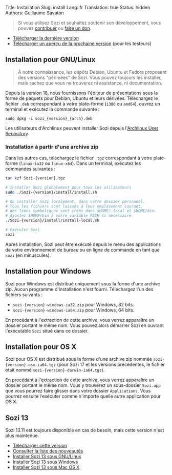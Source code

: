 Title: Installation
Slug: install
Lang: fr
Translation: true
Status: hidden
Authors: Guillaume Savaton

> Si vous utilisez Sozi et souhaitez soutenir son développement,
> vous pouvez [contribuer](|filename|contribute.md) ou [faire un don](|filename|donate.md).

  * [Télécharger la dernière version](https://github.com/senshu/Sozi/releases/latest)
  * [Télécharger un aperçu de la prochaine version](https://drive.google.com/open?id=0ByRUreHgekjMWG9teGM2dE8wck0) (pour les testeurs)

Installation pour GNU/Linux
---------------------------

> À notre connaissance, les dépôts Debian, Ubuntu et Fedora proposent des versions
> "périmées" de Sozi.
> Vous pouvez toujours les installer, mais sachez que vous ne trouverez ni
> assistance, ni documentation.

Depuis la version 18, nous fournissons l'éditeur de présentations sous la forme
de paquets pour Debian, Ubuntu et leurs dérivées.
Téléchargez le fichier `.deb` correspondant à votre plate-forme (`i386` ou `amd64`),
ouvrez un terminal et exécutez la commande suivante&nbsp;:

```
sudo dpkg -i sozi_{version}_{arch}.deb
```

Les utilisateurs d'Archlinux peuvent installer Sozi depuis l'[Archlinux User Repository](https://aur.archlinux.org/packages/sozi).

### Installation à partir d'une archive zip

Dans les autres cas, téléchargez le fichier `.tgz` correspondant à votre plate-forme
(`linux-ia32` ou `linux-x64`).
Dans un terminal, exécutez les commandes suivantes&nbsp;:

```bash
tar xzf Sozi-{version}.tgz

# Installer Sozi globalement pour tous les utilisateurs
sudo ./Sozi-{version}/install/install.sh

# Ou installer Sozi localement, dans votre dossier personnel.
# Tous les fichiers sont laissés à leur emplacement courant,
# des liens symboliques sont créés dans $HOME/.local et $HOME/bin.
# Ajoutez $HOME/bin à votre variable PATH si nécessaire.
./Sozi-{version}/install/install-local.sh

# Exécuter Sozi
sozi
```

Après installation, Sozi peut être exécuté depuis le menu des applications de votre environnement de bureau ou en ligne de commande en tant que `sozi` (en minuscules).

Installation pour Windows
-------------------------

Sozi pour Windows est distribué uniquement sous la forme d'une archive zip.
Aucun programme d'installation n'est fourni.
Téléchargez l'un des fichiers suivants&nbsp;:

* `sozi-{version}-windows-ia32.zip` pour Windows, 32 bits.
* `sozi-{version}-windows-ia64.zip` pour Windows, 64 bits.

En procédant à l'extraction de cette archive, vous verrez apparaître un dossier
portant le même nom.
Vous pouvez alors démarrer Sozi en ouvrant l'exécutable `Sozi` situé dans ce dossier.

Installation pour OS X
----------------------

Sozi pour OS X est distribué sous la forme d'une archive zip nommée
`sozi-{version}-osx-ia64.tgz` (pour Sozi 17 et les versions précédentes, le
fichier était nommé `sozi-{version}-darwin-ia64.tgz`).

En procédant à l'extraction de cette archive, vous verrez apparaître un dossier
portant le même nom.
Vous y trouverez un sous-dossier `Sozi.app` que vous pourrez
faire glisser dans votre dossier `Applications`.
Vous pourrez ensuite l'exécuter comme n'importe quelle autre application pour OS X.

Sozi 13
-------

Sozi 13.11 est toujours disponible en cas de besoin, mais cette version n'est plus maintenue.

  * [Télécharger cette version](https://github.com/senshu/Sozi/releases/download/13.11/sozi-release-13.11-30213629.zip)
  * [Consulter la liste des nouveautés](|filename|/Releases/release-13.11-fr.md)
  * [Installer Sozi 13 sous GNU/Linux](|filename|sozi-13-install-linux.md)
  * [Installer Sozi 13 sous Windows](|filename|sozi-13-install-windows.md)
  * [Installer Sozi 13 sous Mac OS X](|filename|sozi-13-install-osx.md)
